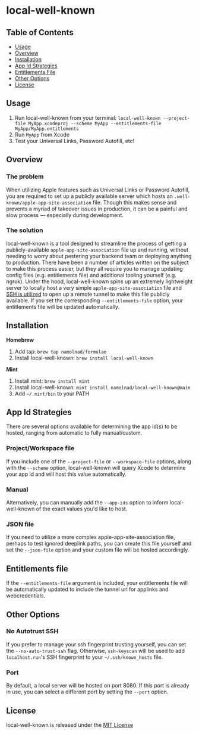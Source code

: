 # local-well-known

## Table of Contents
- [Usage](#usage)
- [Overview](#overview)
- [Installation](#installation)
- [App Id Strategies](#app-id-strategies)
- [Entitlements File](#entitlements-file)
- [Other Options](#other-options)
- [License](#license)

## Usage
1. Run local-well-known from your terminal: `local-well-known --project-file MyApp.xcodeproj --scheme MyApp --entitlements-file MyApp/MyApp.entitlements`
1. Run `MyApp` from Xcode
1. Test your Universal Links, Password Autofill, etc!

## Overview
### The problem
When utilizing Apple features such as Universal Links or Password Autofill, you are required to set up a publicly available server which hosts an `.well-known/apple-app-site-association` file. Though this makes sense and prevents a myriad of takeover issues in production, it can be a painful and slow process — especially during development.

### The solution
local-well-known is a tool designed to streamline the process of getting a publicly-available `apple-app-site-association` file up and running, without needing to worry about pestering your backend team or deploying anything to production. There have been a number of articles written on the subject to make this process easier, but they all require you to manage updating config files (e.g. entitlements file) and additional tooling yourself (e.g. ngrok).
Under the hood, local-well-known spins up an extremely lightweight server to locally host a very simple `apple-app-site-association` file and [SSH is utilized](https://localhost.run) to open up a remote tunnel to make this file publicly available. If you set the corresponding `--entitlements-file` option, your entitlements file will be updated automatically.

## Installation
**Homebrew**
1. Add tap: `brew tap namolnad/formulae`
1. Install local-well-known: `brew install local-well-known`

**Mint**
1. Install mint: `brew install mint`
1. Install local-well-known: `mint install namolnad/local-well-known@main`
1. Add `~/.mint/bin` to your PATH


## App Id Strategies
There are several options available for determining the app id(s) to be hosted, ranging from automatic to fully manual/custom.

### Project/Workspace file
If you include one of the `--project-file` or `--workspace-file` options, along with the `--scheme` option, local-well-known will query Xcode to determine your app id and will host this value automatically.
### Manual
Alternatively, you can manually add the `--app-ids` option to inform local-well-known of the exact values you'd like to host.
### JSON file
If you need to utilize a more complex apple-app-site-association file, perhaps to test ignored deeplink paths, you can create this file yourself and set the `--json-file` option and your custom file will be hosted accordingly.
## Entitlements file
If the `--entitlements-file` argument is included, your entitlements file will be automatically updated to include the tunnel url for applinks and webcredentials.

## Other Options

### No Autotrust SSH
If you prefer to manage your ssh fingerprint trusting yourself, you can set the `--no-auto-trust-ssh` flag. Otherwise, `ssh-keyscan` will be used to add `localhost.run`'s SSH fingerprint to your `~/.ssh/known_hosts` file.

### Port
By default, a local server will be hosted on port 8080. If this port is already in use, you can select a different port by setting the `--port` option.

## License
local-well-known is released under the [MIT License](LICENSE)
